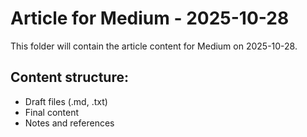 # Article for Medium - 2025-10-28

This folder will contain the article content for Medium on 2025-10-28.

## Content structure:
- Draft files (.md, .txt)
- Final content
- Notes and references
